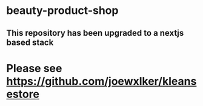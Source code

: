 # beauty-product-shop

## This repository has been upgraded to a nextjs based stack

# Please see https://github.com/joewxlker/kleansestore
